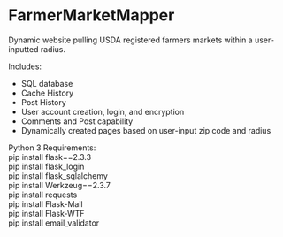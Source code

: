 # FarmerMarketMapper
Dynamic website pulling USDA registered farmers markets within a user-inputted radius.

Includes:
- SQL database
- Cache History
- Post History
- User account creation, login, and encryption
- Comments and Post capability
- Dynamically created pages based on user-input zip code and radius

Python 3 Requirements:
<br>pip install flask==2.3.3
<br>pip install flask_login
<br>pip install flask_sqlalchemy
<br>pip install Werkzeug==2.3.7
<br>pip install requests
<br>pip install Flask-Mail
<br>pip install Flask-WTF
<br>pip install email_validator
